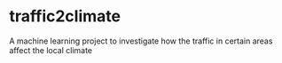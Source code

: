 # traffic2climate
A machine learning project to investigate how the traffic in certain areas affect the local climate
